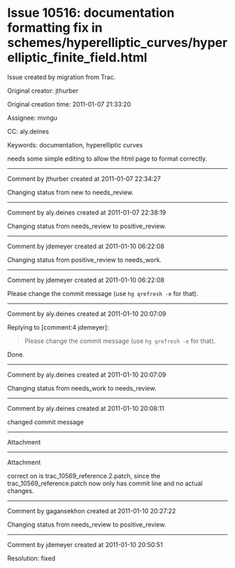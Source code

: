 # Issue 10516: documentation formatting fix in schemes/hyperelliptic_curves/hyperelliptic_finite_field.html

Issue created by migration from Trac.

Original creator: jthurber

Original creation time: 2011-01-07 21:33:20

Assignee: mvngu

CC:  aly.deines

Keywords: documentation, hyperelliptic curves

needs some simple editing to allow the html page to format correctly.


---

Comment by jthurber created at 2011-01-07 22:34:27

Changing status from new to needs_review.


---

Comment by aly.deines created at 2011-01-07 22:38:19

Changing status from needs_review to positive_review.


---

Comment by jdemeyer created at 2011-01-10 06:22:08

Changing status from positive_review to needs_work.


---

Comment by jdemeyer created at 2011-01-10 06:22:08

Please change the commit message (use `hg qrefresh -e` for that).


---

Comment by aly.deines created at 2011-01-10 20:07:09

Replying to [comment:4 jdemeyer]:
> Please change the commit message (use `hg qrefresh -e` for that).

Done.


---

Comment by aly.deines created at 2011-01-10 20:07:09

Changing status from needs_work to needs_review.


---

Comment by aly.deines created at 2011-01-10 20:08:11

changed commit message


---

Attachment


---

Attachment

correct on is trac_10569_reference.2.patch, since the trac_10569_reference.patch now only has commit line and no actual changes.


---

Comment by gagansekhon created at 2011-01-10 20:27:22

Changing status from needs_review to positive_review.


---

Comment by jdemeyer created at 2011-01-10 20:50:51

Resolution: fixed
